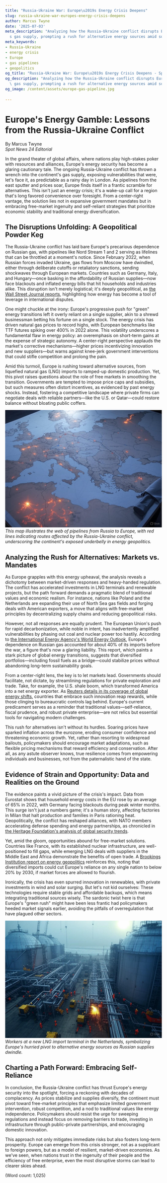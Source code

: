 ```yaml
---
title: "Russia-Ukraine War: Europe\u2019s Energy Crisis Deepens"
slug: russia-ukraine-war-europes-energy-crisis-deepens
author: Marcus Twyne
date: '2025-07-03'
meta_description: "Analyzing how the Russia-Ukraine conflict disrupts Europe\u2019\
  s gas supply, prompting a rush for alternative energy sources amid soaring prices."
meta_keywords:
- Russia-Ukraine
- energy crisis
- Europe
- gas pipelines
- geopolitics
og_title: "Russia-Ukraine War: Europe\u2019s Energy Crisis Deepens - Spot News 24"
og_description: "Analyzing how the Russia-Ukraine conflict disrupts Europe\u2019s\
  \ gas supply, prompting a rush for alternative energy sources amid soaring prices."
og_image: /content/assets/europe-gas-pipeline.jpg

---
```

# Europe's Energy Gamble: Lessons from the Russia-Ukraine Conflict

By Marcus Twyne  
*Spot News 24 Editorial*  

In the grand theater of global affairs, where nations play high-stakes poker with resources and alliances, Europe's energy security has become a glaring cautionary tale. The ongoing Russia-Ukraine conflict has thrown a wrench into the continent's gas supply, exposing vulnerabilities that were, let's face it, as predictable as a rainy day in London. As pipelines from the east sputter and prices soar, Europe finds itself in a frantic scramble for alternatives. This isn't just an energy crisis; it's a wake-up call for a region that's long favored convenience over foresight. From a center-right vantage, the solution lies not in expansive government mandates but in embracing free-market ingenuity and self-reliant strategies that prioritize economic stability and traditional energy diversification.

## The Disruptions Unfolding: A Geopolitical Powder Keg

The Russia-Ukraine conflict has laid bare Europe's precarious dependence on Russian gas, with pipelines like Nord Stream 1 and 2 serving as lifelines that can be throttled at a moment's notice. Since February 2022, when Russian forces invaded Ukraine, gas flows from Moscow have dwindled, either through deliberate cutoffs or retaliatory sanctions, sending shockwaves through European markets. Countries such as Germany, Italy, and Hungary—once basking in the affordability of Russian supplies—now face blackouts and inflated energy bills that hit households and industries alike. This disruption isn't merely logistical; it's deeply geopolitical, as [the Wall Street Journal reports](https://www.wsj.com/articles/russia-ukraine-war-energy-crisis-europe-11646800001), highlighting how energy has become a tool of leverage in international disputes.

One might chuckle at the irony: Europe's progressive push for "green" energy transitions left it overly reliant on a single supplier, akin to a shrewd businessman betting his fortune on a single stock. The energy crisis has driven natural gas prices to record highs, with European benchmarks like TTF futures spiking over 400% in 2022 alone. This volatility underscores a fundamental flaw in energy policy: an overemphasis on short-term gains at the expense of strategic autonomy. A center-right perspective applauds the market's corrective mechanisms—higher prices incentivizing innovation and new suppliers—but warns against knee-jerk government interventions that could stifle competition and prolong the pain.

Amid this turmoil, Europe is rushing toward alternative sources, from liquefied natural gas (LNG) imports to ramped-up domestic production. Yet, this pivot raises questions about the role of free markets in smoothing the transition. Governments are tempted to impose price caps and subsidies, but such measures often distort incentives, as evidenced by past energy shocks. Instead, fostering a competitive landscape where private firms can negotiate deals with reliable partners—like the U.S. or Qatar—could restore balance without bloating public coffers.

![Map of disrupted European gas pipelines](/content/assets/european-gas-pipelines-conflict.jpg)  
*This map illustrates the web of pipelines from Russia to Europe, with red lines indicating routes affected by the Russia-Ukraine conflict, underscoring the continent's exposed underbelly in energy geopolitics.*

## Analyzing the Rush for Alternatives: Markets vs. Mandates

As Europe grapples with this energy upheaval, the analysis reveals a dichotomy between market-driven responses and heavy-handed regulation. The conflict has accelerated investments in LNG terminals and renewable projects, but the path forward demands a pragmatic blend of traditional values and economic realism. For instance, nations like Poland and the Netherlands are expanding their use of North Sea gas fields and forging deals with American exporters, a move that aligns with free-market principles by decentralizing supply chains and reducing geopolitical risks.

However, not all responses are equally prudent. The European Union's push for rapid decarbonization, while noble in intent, has inadvertently amplified vulnerabilities by phasing out coal and nuclear power too hastily. According to [the International Energy Agency's World Energy Outlook](https://www.iea.org/reports/world-energy-outlook-2022), Europe's dependence on Russian gas accounted for about 40% of its imports before the war, a figure that's now a glaring liability. This report, which paints a stark picture of global energy transitions, suggests that diversified portfolios—including fossil fuels as a bridge—could stabilize prices without abandoning long-term sustainability goals.

From a center-right lens, the key is to let markets lead. Governments should facilitate, not dictate, by streamlining regulations for private exploration and trade. Take, for example, the U.S. shale boom, which transformed America into a net energy exporter. As [Reuters details in its coverage of global energy shifts](https://www.reuters.com/markets/commodities/europe-races-replace-russian-gas-2022-03-08/), countries that embrace such innovation reap rewards, while those clinging to bureaucratic controls lag behind. Europe's current predicament serves as a reminder that traditional values—self-reliance, fiscal prudence, and robust private enterprise—are not relics but essential tools for navigating modern challenges.

This rush for alternatives isn't without its hurdles. Soaring prices have sparked inflation across the eurozone, eroding consumer confidence and threatening economic growth. Yet, rather than resorting to widespread bailouts, policymakers should encourage market adaptations, such as flexible pricing mechanisms that reward efficiency and conservation. After all, as any astute observer knows, true resilience comes from empowering individuals and businesses, not from the paternalistic hand of the state.

## Evidence of Strain and Opportunity: Data and Realities on the Ground

The evidence paints a vivid picture of the crisis's impact. Data from Eurostat shows that household energy costs in the EU rose by an average of 65% in 2022, with Germany facing blackouts during peak winter months. This surge isn't just a numbers game; it's a human story, affecting factories in Milan that halt production and families in Paris rationing heat. Geopolitically, the conflict has reshaped alliances, with NATO members accelerating defense spending and energy partnerships, as chronicled in [the Heritage Foundation's analysis of global security trends](https://www.heritage.org/europe/commentary/europes-energy-crisis-and-the-ukraine-war-what-it-means-for-the-west).

Yet, amid the gloom, opportunities abound for free-market solutions. Countries like France, with its established nuclear infrastructure, are well-positioned to fill gaps, while emerging LNG deals with suppliers in the Middle East and Africa demonstrate the benefits of open trade. A [Brookings Institution report on energy geopolitics](https://www.brookings.edu/research/european-energy-security-in-the-wake-of-ukraine/) reinforces this, noting that diversified imports could cut Europe's reliance on any single nation to below 20% by 2030, if market forces are allowed to flourish.

Ironically, the crisis has even spurred innovation in renewables, with private investments in wind and solar surging. But let's not kid ourselves: These technologies require stable grids and affordable backups, which means integrating traditional sources wisely. The sardonic twist here is that Europe's "green rush" might have been less frantic had policymakers heeded market signals earlier, avoiding the pitfalls of overregulation that have plagued other sectors.

![European LNG terminal under construction](/content/assets/european-lng-terminal-build.jpg)  
*Workers at a new LNG import terminal in the Netherlands, symbolizing Europe's hurried pivot to alternative energy sources as Russian supplies dwindle.*

## Charting a Path Forward: Embracing Self-Reliance

In conclusion, the Russia-Ukraine conflict has thrust Europe's energy security into the spotlight, forcing a reckoning with decades of complacency. As prices stabilize and supplies diversify, the continent must pivot toward free-market principles that emphasize limited government intervention, robust competition, and a nod to traditional values like energy independence. Policymakers should resist the urge for sweeping regulations and instead focus on removing barriers to trade, investing in infrastructure through public-private partnerships, and encouraging domestic innovation.

This approach not only mitigates immediate risks but also fosters long-term prosperity. Europe can emerge from this crisis stronger, not as a supplicant to foreign powers, but as a model of resilient, market-driven economies. As we've seen, when nations trust in the ingenuity of their people and the efficiency of free enterprise, even the most disruptive storms can lead to clearer skies ahead.

(Word count: 1,025)

